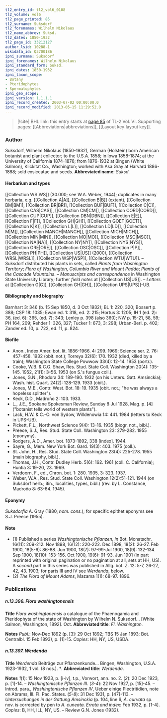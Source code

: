 ```yaml
---
tl2_entry_id: tl2_vol6_0108
tl2_volume: vol6
tl2_page_printed: 85
tl2_surname: Suksdorf
tl2_forenames: Wilhelm Nikolaus
tl2_name_abbrev: Suksd.
tl2_dates: 1850-1932
tl2_page_id: 33212127
author_lsid: 10288-1
wikidata_id: Q3700186
ipni_surname: Suksdorf
ipni_forenames: Wilhelm Nikolaus
ipni_standard_form: Suksd.
ipni_dates: 1850-1932
ipni_taxon_scope: 
- Botany
- Pteridophytes
- Spermatophytes
ipni_geo_scope: 
ipni_version: 1.1.1.1
ipni_record_created: 2003-07-02 00:00:00.0
ipni_record_modified: 2013-05-15 11:29:52.0
---
```



> [!cite] BHL link: this entry starts at [page 85](https://www.biodiversitylibrary.org/page/33212127) of TL-2 Vol. VI.
> Supporting pages: [[Abbreviations|abbreviations]], [[Layout key|layout key]].

### Author

Suksdorf, Wilhelm Nikolaus (1850-1932), German (Holstein) born American botanist and plant collector; to the U.S.A. 1858; in Iowa 1858-1874; at the University of California 1874-1876; from 1876-1932 at Bingen (White Salmon), Klickitat Co., Washington; worked with Asa Gray at Harvard 1886-1888; sold exsiccatae and seeds. 
**Abbreviated name**: *Suksd.*

#### Herbarium and types

[[Collection WS|WS]] (30.000; see W.A. Weber, 1944); duplicates in many herbaria, e.g. [[Collection A|A]], [[Collection B|B]] (extant), [[Collection BM|BM]], [[Collection BR|BR]], [[Collection BUF|BUF]], [[Collection C|C]], [[Collection CAS|CAS]], [[Collection CM|CM]], [[Collection CORD|CORD]], [[Collection CUP|CUP]], [[Collection DBN|DBN]], [[Collection E|E]], [[Collection F|F]], [[Collection GH|GH]], [[Collection GOET|GOET]], [[Collection K|K]], [[Collection L|L]], [[Collection LD|LD]], [[Collection M|M]], [[Collection MANCH|MANCH]], [[Collection MICH|MICH]], [[Collection MIN|MIN]], [[Collection MO|MO]], [[Collection MSC|MSC]], [[Collection NA|NA]], [[Collection NY|NY]], [[Collection NYS|NYS]], [[Collection ORE|ORE]], [[Collection OSC|OSC]], [[Collection P|P]], [[Collection PH|PH]], [[Collection US|US]] (2000), [[Collection WRSL|WRSL]], [[Collection WSP|WSP]], [[Collection WTU|WTU]]. – Suksdorf distributed his plants in sets, called *Plants from Washington Territory*; *Flora of Washington, Columbia River and Mount Paddo*; *Plants of the Cascade Mountains*. – *Manuscripts and correspondence* in Washington State University Library; further *field notes* at [[Collection US|US]]. – *Letters* at [[Collection G|G]], [[Collection GH|GH]], [[Collection UPS|UPS]]-UB.

#### Bibliography and biography

Barnhart 3: 346 (b. 15 Sep 1850, d. 3 Oct 1932); BL 1: 220, 320; Bossert p. 388; CSP 18: 1035; Ewan ed. 1: 318, ed. 2: 215; Hortus 3: 1205; IH 1 (ed. 2): 36, (ed. 6): 365, (ed. 7): 343; Lenley p. 398 (also 360); NW p. 15-21, 58, 59; PH 164, 209; Rehder 1: 326, 327; Tucker 1: 673, 3: 298; Urban-Berl. p. 402; Zander ed. 10, p. 722, ed. 11, p. 824.

#### Biofile

- Anon., Index Amer. bot. lit. 1886-1966. 4: 299. 1969; Science ser. 2. 76: 457-458. 1932 (obit. not.); Torreya 32(6): 170. 1932 (died, killed by a train); Washington State College Powwow 33(4): 12-14. 1953 (portr.).
- Cooke, W.B. & C.G. Shaw, Res. Stud. State Coll. Washington 20(4): 135-145. 1952, 21(1): 3-56. 1953 (on S.'s fungus coll.).
- Jones, G.N., Rhodora 34: 189-190. 1932 (on his Unters. Gatt. Amsinckia); Wash. hist. Quart. 24(2): 128-129. 1933 (obit.).
- Jones, M.E., Contr. West. Bot. 18: 19. 1935 (obit. not.; "he was always a hopeless splitter").
- Keck, D.D., Madroño 2: 103. 1933.
- L., J.E., Spokane Spokesman Review, Sunday 8 Jul 1928, Mag. p. \[4\] ("botanist tells world of western plants").
- Lack, H.W. & C.-O. von Sydow, Willdenowia 14: 441. 1984 (letters to Keck in UPS-UB).
- Pickett, F.L., Northwest Science 9(4): 13-16. 1935 (biogr. not., bibl.).
- Preece, S.J., Res. Stud. State Coll. Washington 23: 279-282. 1955 (eponymy).
- Rodgers, A.D., Amer. bot. 1873-1892, 338 \[index\]. 1944.
- Sayre, G., Mem. New York Bot. Gard. 19(3): 403. 1975 (coll.).
- St. John, H., Res. Stud. State Coll. Washington 23(4): 225-278. 1955 (main biography, bibl.).
- Thomas, J.H., Contr. Dudley Herb. 5(6): 162. 1961 (coll. C. California); Huntia 3: 19-20, 23. 1969.
- Verdoorn, F., ed., Chron. bot. 1: 280. 1935, 3: 323. 1937.
- Weber, W.A., Res. Stud. State Coll. Washington 12(2):51-121. 1944 (on Suksdorf herb.; itin., localities, types, bibl.) (rev. by L. Constance, Madroño 8: 63-64. 1945).

#### Eponymy

*Suksdorfia* A. Gray (1880, *nom. cons.*); for specific epithet eponyms see S.J. Preece (1955).

#### Note

- (1) Published a series *Washingtonische Pflanzen, in* Bot. Monatschr. 16(11): 209-212. Nov 1898, 16(12): 220-222. Dec 1898, 18(2): 26-27. Feb 1900, 18(5-6): 86-88. Jun 1900, 18(7): 97-99-Jul 1900, 18(9): 132-134. Sep 1900, 18(10): 153-156. Oct 1900, 19(6): 91-93. Jun 1901 (in part reprinted with original pagination or no pagination at all, sets at HH, US). A *second* part in this series was published in Allg. bot. Z. 12: 5-7, 26-27, 42, 43. 1903; for parts III and IV see *Werdenda*, below.
- (2) *The Flora of Mount Adams*, Mazama 1(1): 68-97. 1896.

### Publications

##### n.13.396. Flora washingtonensis

**Title**
*Flora washingtonensis* a catalogue of the Phaenogamia and Pteridophyta of the state of Washington by Wilhelm N. Suksdorf... \[White Salmon, Washington, 1892\]. Oct.
**Abbreviated title**: *Fl. Washington.*

**Notes**
*Publ*.: Nov-Dec 1892 (p. \[3\]: 29 Oct 1892; TBS 15 Jan 1893; Bot. Centralbl. 15 Feb 1893), p. \[1\]-15. *Copies*: HH, NY, US, USDA.

##### n.13.397. Werdenda

**Title**
*Werdenda* Beiträge zur Pflanzenkunde... Bingen, Washington, U.S.A. 1923-1932, 1 vol. (8 nos.). †.
**Abbreviated title**: *Werdenda*.

**Notes**
*1*(*1*): 15 Nov 1923, p. \[i-iv\], t.p., Vorwort, ann. no. 2. (*2*): 20 Dec 1923, p. \[1\]-14. – *Washingtonische Pflanzen III*. (*3-4*): 22 Nov 1927, p. \[15\]-45. – Introd. para., *Washingtonische Pflanzen IV*, Ueber einige Plectritidien, note on Abrams, Ill. Fl. Pac. States.
(*5-8*): 31 Dec 1931, p. \[47\]-113. – *Untersuchungen in der Gattung Amsinckia* (p. 104, line 6, *A. curvata* sp. nov. is corrected by pen to *A. cuneata.*
*Errata and index*: Feb 1932, p. \[1-4\].
*Copies*: B, HH, ILL, NY, US. – Review G.N. Jones (1932).

